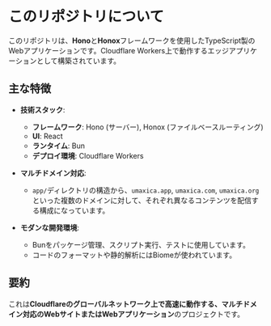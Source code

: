 # このリポジトリについて

このリポジトリは、**Hono**と**Honox**フレームワークを使用したTypeScript製のWebアプリケーションです。Cloudflare Workers上で動作するエッジアプリケーションとして構築されています。

## 主な特徴

*   **技術スタック**:
    *   **フレームワーク**: Hono (サーバー), Honox (ファイルベースルーティング)
    *   **UI**: React
    *   **ランタイム**: Bun
    *   **デプロイ環境**: Cloudflare Workers

*   **マルチドメイン対応**:
    *   `app/`ディレクトリの構造から、`umaxica.app`, `umaxica.com`, `umaxica.org` といった複数のドメインに対して、それぞれ異なるコンテンツを配信する構成になっています。

*   **モダンな開発環境**:
    *   Bunをパッケージ管理、スクリプト実行、テストに使用しています。
    *   コードのフォーマットや静的解析にはBiomeが使われています。

## 要約

これは**Cloudflareのグローバルネットワーク上で高速に動作する、マルチドメイン対応のWebサイトまたはWebアプリケーション**のプロジェクトです。
